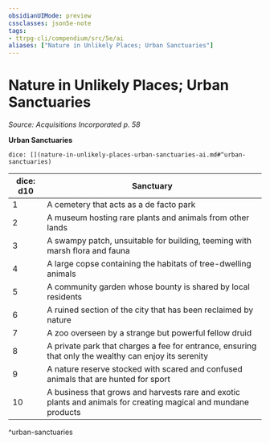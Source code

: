 ```yaml
---
obsidianUIMode: preview
cssclasses: json5e-note
tags:
- ttrpg-cli/compendium/src/5e/ai
aliases: ["Nature in Unlikely Places; Urban Sanctuaries"]
---
```

# Nature in Unlikely Places; Urban Sanctuaries
*Source: Acquisitions Incorporated p. 58* 

**Urban Sanctuaries**

`dice: [](nature-in-unlikely-places-urban-sanctuaries-ai.md#^urban-sanctuaries)`

| dice: d10 | Sanctuary |
|-----------|-----------|
| 1 | A cemetery that acts as a de facto park |
| 2 | A museum hosting rare plants and animals from other lands |
| 3 | A swampy patch, unsuitable for building, teeming with marsh flora and fauna |
| 4 | A large copse containing the habitats of tree-dwelling animals |
| 5 | A community garden whose bounty is shared by local residents |
| 6 | A ruined section of the city that has been reclaimed by nature |
| 7 | A zoo overseen by a strange but powerful fellow druid |
| 8 | A private park that charges a fee for entrance, ensuring that only the wealthy can enjoy its serenity |
| 9 | A nature reserve stocked with scared and confused animals that are hunted for sport |
| 10 | A business that grows and harvests rare and exotic plants and animals for creating magical and mundane products |
^urban-sanctuaries